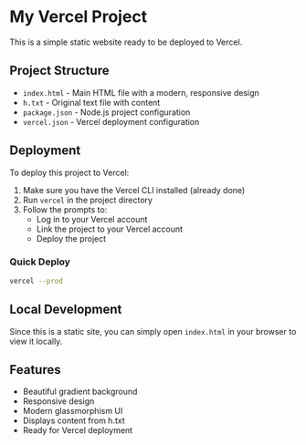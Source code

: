 # My Vercel Project

This is a simple static website ready to be deployed to Vercel.

## Project Structure

- `index.html` - Main HTML file with a modern, responsive design
- `h.txt` - Original text file with content
- `package.json` - Node.js project configuration
- `vercel.json` - Vercel deployment configuration

## Deployment

To deploy this project to Vercel:

1. Make sure you have the Vercel CLI installed (already done)
2. Run `vercel` in the project directory
3. Follow the prompts to:
   - Log in to your Vercel account
   - Link the project to your Vercel account
   - Deploy the project

### Quick Deploy

```bash
vercel --prod
```

## Local Development

Since this is a static site, you can simply open `index.html` in your browser to view it locally.

## Features

- Beautiful gradient background
- Responsive design
- Modern glassmorphism UI
- Displays content from h.txt
- Ready for Vercel deployment